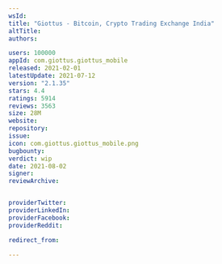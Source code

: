 ```yaml
---
wsId: 
title: "Giottus - Bitcoin, Crypto Trading Exchange India"
altTitle: 
authors:

users: 100000
appId: com.giottus.giottus_mobile
released: 2021-02-01
latestUpdate: 2021-07-12
version: "2.1.35"
stars: 4.4
ratings: 5914
reviews: 3563
size: 28M
website: 
repository: 
issue: 
icon: com.giottus.giottus_mobile.png
bugbounty: 
verdict: wip
date: 2021-08-02
signer: 
reviewArchive:


providerTwitter: 
providerLinkedIn: 
providerFacebook: 
providerReddit: 

redirect_from:

---
```



